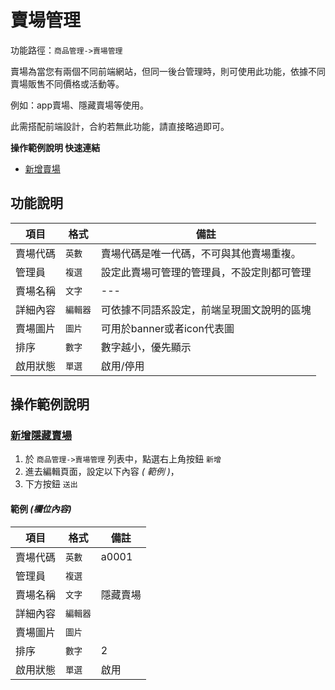 #  賣場管理

功能路徑：`商品管理->賣場管理`

賣場為當您有兩個不同前端網站，但同一後台管理時，則可使用此功能，依據不同賣場販售不同價格或活動等。

例如：app賣場、隱藏賣場等使用。

此需搭配前端設計，合約若無此功能，請直接略過即可。

**操作範例說明 快速連結**

* [新增賣場](guide/product-market#新增賣場)

##  功能說明

| 項目  | 格式 | 備註 |
|---|---|---|
|賣場代碼|`英數`|賣場代碼是唯一代碼，不可與其他賣場重複。|
|管理員|`複選`|設定此賣場可管理的管理員，不設定則都可管理|
|賣場名稱|`文字`|---|
|詳細內容|`編輯器`|可依據不同語系設定，前端呈現圖文說明的區塊|
|賣場圖片|`圖片`|可用於banner或者icon代表圖|
|排序|`數字`|數字越小，優先顯示|
|啟用狀態|`單選`|啟用/停用|





##  操作範例說明

### [新增隱藏賣場](guide/product-market#新增賣場)

1. 於 `商品管理->賣場管理` 列表中，點選右上角按鈕 `新增` 
2. 進去編輯頁面，設定以下內容 _( 範例 )_，
3. 下方按鈕 `送出`

#### 範例 _(欄位內容)_

| 項目  | 格式 | 備註 |
|---|---|---|
|賣場代碼|`英數`|a0001|
|管理員|`複選`||
|賣場名稱|`文字`|隱藏賣場|
|詳細內容|`編輯器`||
|賣場圖片|`圖片`||
|排序|`數字`|2|
|啟用狀態|`單選`|啟用|

